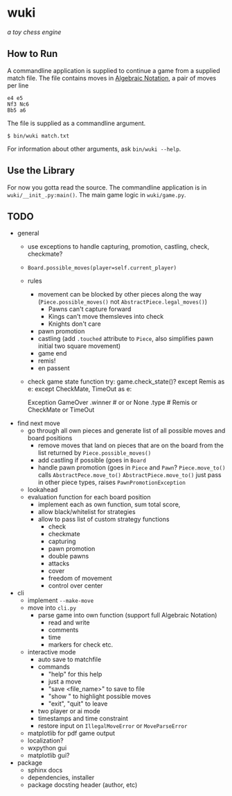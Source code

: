 # wuki
_a toy chess engine_

## How to Run
A commandline application is supplied to continue a game from a supplied match
file. The file contains moves in [Algebraic Notation](https://en.wikipedia.org/wiki/Algebraic_notation_(chess)),
a pair of moves per line

	e4 e5
	Nf3 Nc6
	Bb5 a6

The file is supplied as a commandline argument.

	$ bin/wuki match.txt

For information about other arguments, ask `bin/wuki --help`.

## Use the Library
For now you gotta read the source. The commandline application is in
`wuki/__init_.py:main()`. The main game logic in `wuki/game.py`.


## TODO
- general
	- use exceptions to handle capturing, promotion, castling, check, checkmate?
	- `Board.possible_moves(player=self.current_player)`
	- rules
		- movement can be blocked by other pieces along the way (`Piece.possible_moves()` not `AbstractPiece.legal_moves()`)
			- Pawns can't capture forward
			- Kings can't move themsleves into check
			- Knights don't care
		- pawn promotion
		- castling (add `.touched` attribute to `Piece`, also simplifies pawn initial two square movement)
		- game end
		- remis!
		- en passent
	- check game state function
		try:
			game.check_state()?
		except Remis as e:
		except CheckMate, TimeOut as e:

		Exception GameOver
			.winner # <Black> or <White> or None
			.type # Remis or CheckMate or TimeOut
- find next move
	- go through all own pieces and generate list of all possible moves and board positions
		- remove moves that land on pieces that are on the board from the list returned by `Piece.possible_moves()`
		- add castling if possible (goes in `Board`
		- handle pawn promotion (goes in `Piece` and `Pawn`?
			`Piece.move_to()` calls `AbstractPece.move_to()`
			`AbstractPiece.move_to()` just pass in other piece types, raises `PawnPromotionException`
	- lookahead
	- evaluation function for each board position
		- implement each as own function, sum total score,
		- allow black/whitelist for strategies
		- allow to pass list of custom strategy functions
			- check
			- checkmate
			- capturing
			- pawn promotion
			- double pawns
			- attacks
			- cover
			- freedom of movement
			- control over center
- cli
	- implement `--make-move`
	- move into `cli.py`
		- parse game into own function (support full Algebraic Notation)
			- read and write
			- comments
			- time
			- markers for check etc.
	- interactive mode
		- auto save to matchfile
		- commands
			- "help" for this help
			- just a move
			- "save <file_name>" to save to file
			- "show <piece>" to highlight possible moves
			- "exit", "quit" to leave
		- two player or ai mode
		- timestamps and time constraint
		- restore input on `IllegalMoveError` or `MoveParseError`
	- matplotlib for pdf game output
	- localization?
	- wxpython gui
	- matplotlib gui?
- package
	- sphinx docs
	- dependencies, installer
	- package docsting header (author, etc)

